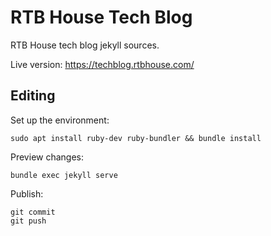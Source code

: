# RTB House Tech Blog

RTB House tech blog jekyll sources.

Live version: https://techblog.rtbhouse.com/

## Editing

Set up the environment:

    sudo apt install ruby-dev ruby-bundler && bundle install

Preview changes:
  
    bundle exec jekyll serve 
  
Publish:

    git commit
    git push
